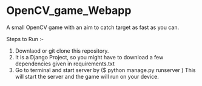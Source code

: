 # OpenCV_game_Webapp

A small OpenCV game with an aim to catch target as fast as you can.


Steps to Run :-

1. Downlaod or git clone this repository.
2. It is a Django Project, so you might have to download a few dependencies given in requirements.txt
3. Go to terminal and start server by ($ python manage.py runserver ) This will start the server and the game will run on your device.

